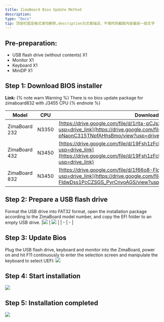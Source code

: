 ```yaml
---
title: ZimaBoard Bios Update Method
description: 
type: "Docs"
tip: 顶部栏固定格式请勿删除,description为文章描述，不填时将截取内容最前一段文字
---
```

## Pre-preparation:
- USB flash drive (without contents) X1
- Monitor X1
- Keyboard X1
- MiniDP X1
## Step 1: Download BIOS installer
**Link:**
{% note warn Warning %}
There is no bios update package for zimaboard832 with J3455 CPU
{% endnote %}

| Model | CPU | Download Link |
| - | - | - |
| ZimaBoard 232 | N3350 | [https://drive.google.com/file/d/1rlta-pCJsxf-pNaonC315TNpfAHhsBmo/view?usp=drive_link](https://drive.google.com/file/d/1rlta-pCJsxf-pNaonC315TNpfAHhsBmo/view?usp=drive_link) |
| ZimaBoard 432 | N3450 | [https://drive.google.com/file/d/19Fsh1zFckYG_Cdg8owyRLh_2kDQJamtG/view?usp=drive_link](https://drive.google.com/file/d/19Fsh1zFckYG_Cdg8owyRLh_2kDQJamtG/view?usp=drive_link) |
| ZimaBoard 832 | N3450 | [https://drive.google.com/file/d/1f66o8-FldwDss1PcCZSGS_PyrCnyoAGS/view?usp=drive_link](https://drive.google.com/file/d/1f66o8-FldwDss1PcCZSGS_PyrCnyoAGS/view?usp=drive_link) |
## Step 2: Prepare a USB flash drive
Format the USB drive into FAT32 format, open the installation package according to the ZimaBoard model number, and copy the EFI folder to an empty USB drive.
|![](https://manage.icewhale.io/api/static/docs/1729154067524_image.png) | ![](https://manage.icewhale.io/api/static/docs/1729154081840_image.png) |
| - | - |
## Step 3: Update Bios
Plug the USB flash drive, keyboard and monitor into the ZimaBoard, power on and hit F11 continuously to enter the selection screen and manipulate the keyboard to select UEFI:
![](https://manage.icewhale.io/api/static/docs/1729154195372_image.png)
## Step 4: Start installation
![](https://manage.icewhale.io/api/static/docs/1729154235770_image.png)

## Step 5: Installation completed
![](https://manage.icewhale.io/api/static/docs/1729154248434_image.png)
